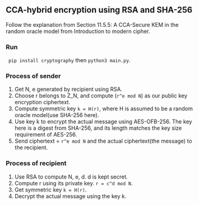 ## CCA-hybrid encryption using RSA and SHA-256
Follow the explanation from Section 11.5.5: A CCA-Secure KEM in the random oracle model from Introduction to modern cipher.

### Run
` pip install cryptography` then `python3 main.py`.

### Process of sender
1. Get N, e generated by recipient using RSA.
2. Choose r belongs to Z_N, and compute (`r^e mod N`) as our public key encryption ciphertext.
3. Compute symmetric key `k = H(r)`, where H is assumed to be a random oracle model(use SHA-256 here).
4. Use key k to encrypt the actual message using AES-OFB-256. The key here is a digest from SHA-256, and its length matches the key size requirement of AES-256.
5. Send ciphertext = `r^e mod N` and the actual ciphertext(the message) to the recipient.


### Process of recipient
1. Use RSA to compute N, e, d. d is kept secret.
2. Compute r using its private key. `r = c^d mod N`.
3. Get symmetric key `k = H(r)`.
4. Decrypt the actual message using the key k.
